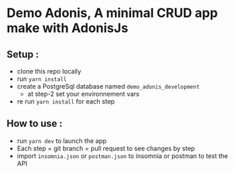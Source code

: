 # Demo Adonis, A minimal CRUD app make with AdonisJs

## Setup :

* clone this repo locally
* run `yarn install`
* create a PostgreSql database named `demo_adonis_development`
  * at step-2 set your environnement vars
* re run `yarn install` for each step

## How to use :

* run `yarn dev` to launch the app
* Each step = git branch = pull request to see changes by step
* import `insomnia.json` or `postman.json` to insomnia or postman to test the API 
